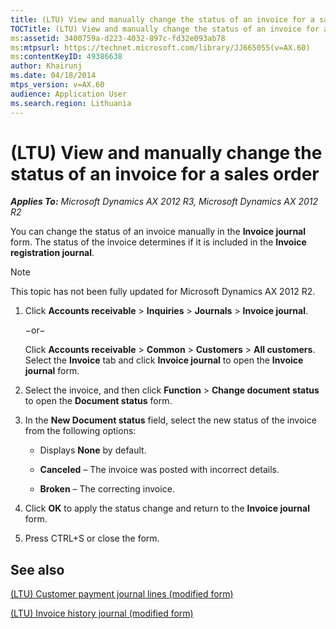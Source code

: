 ```yaml
---
title: (LTU) View and manually change the status of an invoice for a sales order
TOCTitle: (LTU) View and manually change the status of an invoice for a sales order
ms:assetid: 3400759a-d223-4032-897c-fd32e093ab78
ms:mtpsurl: https://technet.microsoft.com/library/JJ665055(v=AX.60)
ms:contentKeyID: 49386638
author: Khairunj
ms.date: 04/18/2014
mtps_version: v=AX.60
audience: Application User
ms.search.region: Lithuania
---
```


# (LTU) View and manually change the status of an invoice for a sales order 


_**Applies To:** Microsoft Dynamics AX 2012 R3, Microsoft Dynamics AX 2012 R2_

You can change the status of an invoice manually in the **Invoice journal** form. The status of the invoice determines if it is included in the **Invoice registration journal**.


> [!NOTE]
> <P>This topic has not been fully updated for Microsoft Dynamics AX 2012 R2.</P>



1.  Click **Accounts receivable** \> **Inquiries** \> **Journals** \> **Invoice journal**.
    
    −or−
    
    Click **Accounts receivable** \> **Common** \> **Customers** \> **All customers**. Select the **Invoice** tab and click **Invoice journal** to open the **Invoice journal** form.

2.  Select the invoice, and then click **Function** \> **Change document status** to open the **Document status** form.

3.  In the **New Document status** field, select the new status of the invoice from the following options:
    
      - Displays **None** by default.
    
      - **Canceled** – The invoice was posted with incorrect details.
    
      - **Broken** – The correcting invoice.

4.  Click **OK** to apply the status change and return to the **Invoice journal** form.

5.  Press CTRL+S or close the form.

## See also

[(LTU) Customer payment journal lines (modified form)](https://technet.microsoft.com/library/jj665039\(v=ax.60\))

[(LTU) Invoice history journal (modified form)](https://technet.microsoft.com/library/jj665178\(v=ax.60\))

  


